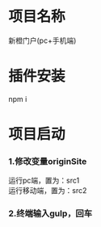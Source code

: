 # 项目名称
新橙门户(pc+手机端)

# 插件安装
npm i

# 项目启动
### 1.修改变量originSite
运行pc端，置为：src1  
运行移动端，置为：src2
### 2.终端输入gulp，回车

